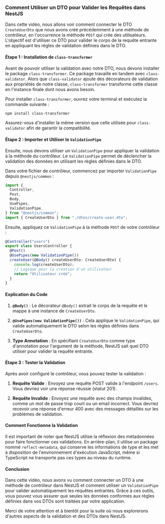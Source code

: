 ### Comment Utiliser un DTO pour Valider les Requêtes dans NestJS

Dans cette vidéo, nous allons voir comment connecter le DTO `CreateUserDto` que nous avons créé précédemment à une méthode de contrôleur, en l'occurrence la méthode `POST` qui crée des utilisateurs. L'objectif est d'utiliser ce DTO pour valider le corps de la requête entrante en appliquant les règles de validation définies dans le DTO.

#### Étape 1 : Installation de `class-transformer`

Avant de pouvoir utiliser la validation avec notre DTO, nous devons installer le package `class-transformer`. Ce package travaille en tandem avec `class-validator`. Alors que `class-validator` ajoute des décorateurs de validation aux propriétés de notre classe, `class-transformer` transforme cette classe en l'instance finale dont nous avons besoin.

Pour installer `class-transformer`, ouvrez votre terminal et exécutez la commande suivante :

```bash
npm install class-transformer
```

Assurez-vous d'installer la même version que celle utilisée pour `class-validator` afin de garantir la compatibilité.

#### Étape 2 : Importer et Utiliser le `ValidationPipe`

Ensuite, nous devons utiliser un `ValidationPipe` pour appliquer la validation à la méthode du contrôleur. Le `ValidationPipe` permet de déclencher la validation des données en utilisant les règles définies dans le DTO.

Dans votre fichier de contrôleur, commencez par importer `ValidationPipe` depuis `@nestjs/common` :

```typescript
import {
  Controller,
  Post,
  Body,
  UsePipes,
  ValidationPipe,
} from "@nestjs/common";
import { CreateUserDto } from "./dtos/create-user.dto";
```

Ensuite, appliquez ce `ValidationPipe` à la méthode `POST` de votre contrôleur :

```typescript
@Controller("users")
export class UsersController {
  @Post()
  @UsePipes(new ValidationPipe())
  createUser(@Body() createUserDto: CreateUserDto) {
    console.log(createUserDto);
    // Logique pour la création d'un utilisateur
    return "Utilisateur créé";
  }
}
```

#### Explication du Code

1. **`@Body()`** : Le décorateur `@Body()` extrait le corps de la requête et le mappe à une instance de `CreateUserDto`.

2. **`@UsePipes(new ValidationPipe())`** : Cela applique le `ValidationPipe`, qui valide automatiquement le DTO selon les règles définies dans `CreateUserDto`.

3. **Type Annotation** : En spécifiant `CreateUserDto` comme type d'annotation pour l'argument de la méthode, NestJS sait quel DTO utiliser pour valider la requête entrante.

#### Étape 3 : Tester la Validation

Après avoir configuré le contrôleur, vous pouvez tester la validation :

1. **Requête Valide** : Envoyez une requête POST valide à l'endpoint `/users`. Vous devriez voir une réponse réussie (statut 201).

2. **Requête Invalide** : Envoyez une requête avec des champs invalides, comme un mot de passe trop court ou un email incorrect. Vous devriez recevoir une réponse d'erreur 400 avec des messages détaillés sur les problèmes de validation.

#### Comment Fonctionne la Validation

Il est important de noter que NestJS utilise la réflexion des métadonnées pour faire fonctionner ces validations. En arrière-plan, il utilise un package nommé `reflect-metadata`, qui conserve les informations de type et les met à disposition de l'environnement d'exécution JavaScript, même si TypeScript ne transporte pas ces types au niveau du runtime.

#### Conclusion

Dans cette vidéo, nous avons vu comment connecter un DTO à une méthode de contrôleur dans NestJS et comment utiliser un `ValidationPipe` pour valider automatiquement les requêtes entrantes. Grâce à ces outils, vous pouvez vous assurer que seules les données conformes aux règles définies dans vos DTOs sont traitées par votre application.

Merci de votre attention et à bientôt pour la suite où nous explorerons d'autres aspects de la validation et des DTOs dans NestJS.
